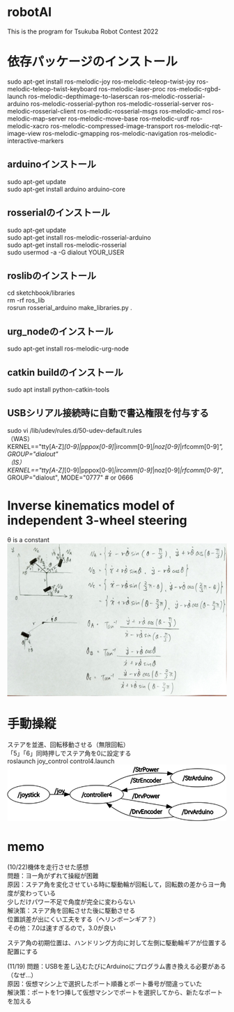 # robotAI
This is the program for Tsukuba Robot Contest 2022

# 依存パッケージのインストール
sudo apt-get install ros-melodic-joy ros-melodic-teleop-twist-joy ros-melodic-teleop-twist-keyboard ros-melodic-laser-proc ros-melodic-rgbd-launch ros-melodic-depthimage-to-laserscan ros-melodic-rosserial-arduino ros-melodic-rosserial-python ros-melodic-rosserial-server ros-melodic-rosserial-client ros-melodic-rosserial-msgs ros-melodic-amcl ros-melodic-map-server ros-melodic-move-base ros-melodic-urdf ros-melodic-xacro ros-melodic-compressed-image-transport ros-melodic-rqt-image-view ros-melodic-gmapping ros-melodic-navigation ros-melodic-interactive-markers

## arduinoインストール
sudo apt-get update  
sudo apt-get install arduino arduino-core

## rosserialのインストール
sudo apt-get update  
sudo apt-get install ros-melodic-rosserial-arduino  
sudo apt-get install ros-melodic-rosserial  
sudo usermod -a -G dialout YOUR_USER  

## roslibのインストール
cd sketchbook/libraries  
rm -rf ros_lib  
rosrun rosserial_arduino make_libraries.py .  

## urg_nodeのインストール
sudo apt-get install ros-melodic-urg-node

## catkin buildのインストール
sudo apt install python-catkin-tools

## USBシリアル接続時に自動で書込権限を付与する  
sudo vi /lib/udev/rules.d/50-udev-default.rules  
（WAS）  
KERNEL=="tty[A-Z]*[0-9]|pppox[0-9]*|ircomm[0-9]*|noz[0-9]*|rfcomm[0-9]*", GROUP="dialout"  
（IS）  
KERNEL=="tty[A-Z]*[0-9]|pppox[0-9]*|ircomm[0-9]*|noz[0-9]*|rfcomm[0-9]*", GROUP="dialout", MODE="0777"  # or 0666

# Inverse kinematics model of independent 3-wheel steering
θ is a constant
![Inverse kinematics model](Inverse_kinematics_model.jpg)

# 手動操縦  
ステアを並進、回転移動させる（無限回転）  
「5」「6」同時押しでステア角を0に設定する  
roslaunch joy_control control4.launch  
![joy_control](joy_control.png)

# memo
(10/22)機体を走行させた感想  
問題：ヨー角がずれて操縦が困難  
原因：ステア角を変化させている時に駆動輪が回転して，回転数の差からヨー角度が変わっている  
      少しだけパワー不足で角度が完全に変わらない  
解決策：ステア角を回転させた後に駆動させる  
        位置誤差が出にくい工夫をする（ヘリンボーンギア？）  
その他：7.0は速すぎるので，3.0が良い  

ステア角の初期位置は、ハンドリング方向に対して左側に駆動輪ギアが位置する配置にする  

(11/19)
問題：USBを差し込むたびにArduinoにプログラム書き換える必要がある（なぜ...）  
原因：仮想マシン上で選択したポート順番とポート番号が間違っていた  
解決策：ポートを1つ挿して仮想マシンでポートを選択してから、新たなポートを加える  
